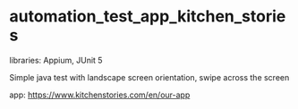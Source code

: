 # automation_test_app_kitchen_stories

libraries: Appium, JUnit 5

Simple java test with landscape screen orientation, swipe across the screen

app: https://www.kitchenstories.com/en/our-app

